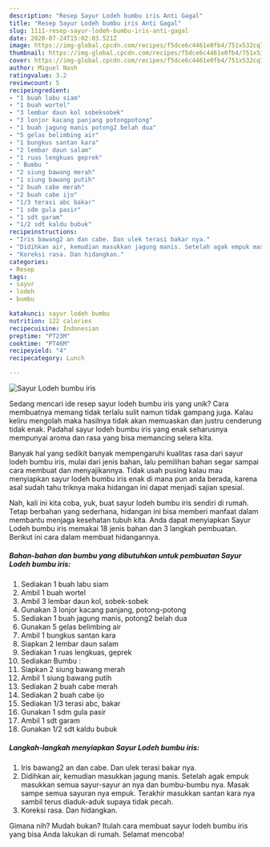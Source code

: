 ```yaml
---
description: "Resep Sayur Lodeh bumbu iris Anti Gagal"
title: "Resep Sayur Lodeh bumbu iris Anti Gagal"
slug: 1111-resep-sayur-lodeh-bumbu-iris-anti-gagal
date: 2020-07-24T15:02:03.521Z
image: https://img-global.cpcdn.com/recipes/f5dce6c4461e0fb4/751x532cq70/sayur-lodeh-bumbu-iris-foto-resep-utama.jpg
thumbnail: https://img-global.cpcdn.com/recipes/f5dce6c4461e0fb4/751x532cq70/sayur-lodeh-bumbu-iris-foto-resep-utama.jpg
cover: https://img-global.cpcdn.com/recipes/f5dce6c4461e0fb4/751x532cq70/sayur-lodeh-bumbu-iris-foto-resep-utama.jpg
author: Miguel Nash
ratingvalue: 3.2
reviewcount: 5
recipeingredient:
- "1 buah labu siam"
- "1 buah wortel"
- "3 lembar daun kol sobeksobek"
- "3 lonjor kacang panjang potongpotong"
- "1 buah jagung manis potong2 belah dua"
- "5 gelas belimbing air"
- "1 bungkus santan kara"
- "2 lembar daun salam"
- "1 ruas lengkuas geprek"
- " Bumbu "
- "2 siung bawang merah"
- "1 siung bawang putih"
- "2 buah cabe merah"
- "2 buah cabe ijo"
- "1/3 terasi abc bakar"
- "1 sdm gula pasir"
- "1 sdt garam"
- "1/2 sdt kaldu bubuk"
recipeinstructions:
- "Iris bawang2 an dan cabe. Dan ulek terasi bakar nya."
- "Didihkan air, kemudian masukkan jagung manis. Setelah agak empuk masukkan semua sayur-sayur an nya dan bumbu-bumbu nya. Masak sampe semua sayuran nya empuk. Terakhir masukkan santan kara nya sambil terus diaduk-aduk supaya tidak pecah."
- "Koreksi rasa. Dan hidangkan."
categories:
- Resep
tags:
- sayur
- lodeh
- bumbu

katakunci: sayur lodeh bumbu 
nutrition: 122 calories
recipecuisine: Indonesian
preptime: "PT23M"
cooktime: "PT46M"
recipeyield: "4"
recipecategory: Lunch

---
```



![Sayur Lodeh bumbu iris](https://img-global.cpcdn.com/recipes/f5dce6c4461e0fb4/751x532cq70/sayur-lodeh-bumbu-iris-foto-resep-utama.jpg)

Sedang mencari ide resep sayur lodeh bumbu iris yang unik? Cara membuatnya memang tidak terlalu sulit namun tidak gampang juga. Kalau keliru mengolah maka hasilnya tidak akan memuaskan dan justru cenderung tidak enak. Padahal sayur lodeh bumbu iris yang enak seharusnya mempunyai aroma dan rasa yang bisa memancing selera kita.



Banyak hal yang sedikit banyak mempengaruhi kualitas rasa dari sayur lodeh bumbu iris, mulai dari jenis bahan, lalu pemilihan bahan segar sampai cara membuat dan menyajikannya. Tidak usah pusing kalau mau menyiapkan sayur lodeh bumbu iris enak di mana pun anda berada, karena asal sudah tahu triknya maka hidangan ini dapat menjadi sajian spesial.


Nah, kali ini kita coba, yuk, buat sayur lodeh bumbu iris sendiri di rumah. Tetap berbahan yang sederhana, hidangan ini bisa memberi manfaat dalam membantu menjaga kesehatan tubuh kita. Anda dapat menyiapkan Sayur Lodeh bumbu iris memakai 18 jenis bahan dan 3 langkah pembuatan. Berikut ini cara dalam membuat hidangannya.

<!--inarticleads1-->

##### Bahan-bahan dan bumbu yang dibutuhkan untuk pembuatan Sayur Lodeh bumbu iris:

1. Sediakan 1 buah labu siam
1. Ambil 1 buah wortel
1. Ambil 3 lembar daun kol, sobek-sobek
1. Gunakan 3 lonjor kacang panjang, potong-potong
1. Sediakan 1 buah jagung manis, potong2 belah dua
1. Gunakan 5 gelas belimbing air
1. Ambil 1 bungkus santan kara
1. Siapkan 2 lembar daun salam
1. Sediakan 1 ruas lengkuas, geprek
1. Sediakan  Bumbu :
1. Siapkan 2 siung bawang merah
1. Ambil 1 siung bawang putih
1. Sediakan 2 buah cabe merah
1. Sediakan 2 buah cabe ijo
1. Sediakan 1/3 terasi abc, bakar
1. Gunakan 1 sdm gula pasir
1. Ambil 1 sdt garam
1. Gunakan 1/2 sdt kaldu bubuk




<!--inarticleads2-->

##### Langkah-langkah menyiapkan Sayur Lodeh bumbu iris:

1. Iris bawang2 an dan cabe. Dan ulek terasi bakar nya.
1. Didihkan air, kemudian masukkan jagung manis. Setelah agak empuk masukkan semua sayur-sayur an nya dan bumbu-bumbu nya. Masak sampe semua sayuran nya empuk. Terakhir masukkan santan kara nya sambil terus diaduk-aduk supaya tidak pecah.
1. Koreksi rasa. Dan hidangkan.




Gimana nih? Mudah bukan? Itulah cara membuat sayur lodeh bumbu iris yang bisa Anda lakukan di rumah. Selamat mencoba!
